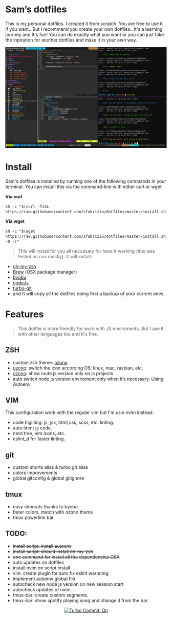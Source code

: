 # Sam’s dotfiles

This is my personal dotfiles. I created it from scratch. You are free to use it if you want.. But I recommend you create your own dotfiles.. It's a learning journey and It's fun! You can do exactly what you want or you can just take the inpiration for another dotfiles and make it in your own way.

![my shell prompt & my vim](https://raw.githubusercontent.com/sfabrizio/dotfiles/master/screenshots/preview2.png)

# Install

Sam's dotfiles is installed by running one of the following commands in your terminal. You can install this via the command-line with either curl or wget


**Via curl**

```
sh -c "$(curl -fsSL https://raw.githubusercontent.com/sfabrizio/dotfiles/master/install.sh)"
```

**Via wget**
```
sh -c "$(wget https://raw.githubusercontent.com/sfabrizio/dotfiles/master/install.sh -O -)"
```

> This will install for you all neccesaty for have it working (this was tested on osx mostly). It will install:  
  - [oh-my-zsh](https://github.com/robbyrussell/oh-my-zsh)
  - [Brew](https://brew.sh/)  (OSX package manager)
  - [byobu](http://byobu.co/)
  - [nodeJs](https://nodejs.org/en/)
  - [turbo-git](https://github.com/labs-js/turbo-git)
  - and  It will copy all the dotfiles doing first a backup of your current ones.


# Features

> This dotfile is more friendly for work with JS enviroments. But I use it with other lenguages too and It's fine.

## ZSH
- custom zsh theme: [ozono](https://github.com/sfabrizio/ozono-zsh-theme)
- [ozono](https://github.com/sfabrizio/ozono-zsh-theme): switch the icon according OS: linux, mac, rasbian, etc.
- [ozono](https://github.com/sfabrizio/ozono-zsh-theme): show node js version only on js projects.
- auto switch node js version enviroment only when it’s necessary. Using Autoenv

## VIM

This configuration work with the regular vim but I'm usin nvim instead.

- code higliting: js, jsx, html,css, scss, etc. linting.
- auto ident js code.
- nerd tree, vim icons, etc.
- eslint_d for faster linting.

## git

- custom shorts alias & turbo git alias
- colors improvements
- global gitconfig & global gitignore

## tmux

- easy shorcuts thanks to byobu
- beter colors, match with ozono theme
- tmux powerline bar

## TODO:
- ~~install script: install autoenv~~
- ~~install script: should install oh-my-zsh~~
- ~~one command for install all the dependencies OSX~~
- auto updates on dotfiles
- install nvim on script install
- vim: create plugin for auto fix eslint warnning.
- implement autoenv global file
- autocheck new node js version on new session start
- autocheck updates of nvim.
- tmux-bar: create custom segments.
- tmux-bar: show spotify playing song and change it from the bar.

<p align="center">
  <a href="https://github.com/labs-js/turbo-git/blob/develop/README.md"><img src="https://img.shields.io/badge/Turbo_Commit-on-3DD1F2.svg" alt="Turbo Commit: On"/></a>
</p>
